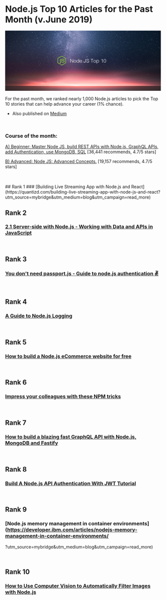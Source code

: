 # Node.js Top 10 Articles for the Past Month (v.June 2019)

<img src="node-1906-top10.png" width="800" alt="Mybridge"></a>

For the past month, we ranked nearly 1,000 Node.js articles to pick the Top 10 stories that can help advance your career (1% chance).

* Also published on [Medium](https://medium.mybridge.co/node-js-top-10-articles-for-the-past-month-v-june-2019-965acf75a02d)

<br>

### Course of the month:

[A) Beginner: Master Node JS, build REST APIs with Node.js, GraphQL APIs, add Authentication, use MongoDB, SQL](http://bit.ly/2Pgjlzx) [36,441 recommends, 4.7/5 stars]

[B) Advanced: Node JS: Advanced Concepts.](http://bit.ly/2z5cvFc) [19,157 recommends, 4.7/5 stars]

<br>

<br>
## Rank 1
### [Building Live Streaming App with Node.js and React](https://quantizd.com/building-live-streaming-app-with-node-js-and-react?utm_source=mybridge&utm_medium=blog&utm_campaign=read_more)


<br>

## Rank 2
### [2.1 Server-side with Node.js - Working with Data and APIs in JavaScript](https://www.youtube.com/watch?v=wxbQP1LMZsw?utm_source=mybridge&utm_medium=blog&utm_campaign=read_more)


<br>

## Rank 3
### [You don't need passport.js - Guide to node.js authentication ✌️](https://softwareontheroad.com/nodejs-jwt-authentication-oauth?utm_source=mybridge&utm_medium=blog&utm_campaign=read_more)


<br>

## Rank 4
### [A Guide to Node.js Logging](https://www.twilio.com/blog/guide-node-js-logging?utm_source=mybridge&utm_medium=blog&utm_campaign=read_more)


<br>

## Rank 5
### [How to build a Node.js eCommerce website for free](https://adrianmejia.com/how-to-build-a-node-js-ecommerce-website-for-free?utm_source=mybridge&utm_medium=blog&utm_campaign=read_more)


<br>

## Rank 6
### [Impress your colleagues with these NPM tricks](https://dev.to/borrellidev/impress-your-colleagues-with-these-npm-tricks-3fcb?utm_source=mybridge&utm_medium=blog&utm_campaign=read_more)


<br>

## Rank 7
### [How to build a blazing fast GraphQL API with Node.js, MongoDB and Fastify](https://medium.com/free-code-camp/how-to-build-a-blazing-fast-graphql-api-with-node-js-mongodb-and-fastify-77fd5acd2998?utm_source=mybridge&utm_medium=blog&utm_campaign=read_more)


<br>

## Rank 8
### [Build A Node.js API Authentication With JWT Tutorial](https://www.youtube.com/watch?v=2jqok-WgelI?utm_source=mybridge&utm_medium=blog&utm_campaign=read_more)


<br>

## Rank 9
### [Node.js memory management in container environments](https://developer.ibm.com/articles/nodejs-memory-management-in-container-environments/
?utm_source=mybridge&utm_medium=blog&utm_campaign=read_more)


<br>

## Rank 10
### [How to Use Computer Vision to Automatically Filter Images with Node.js](https://dev.to/heroku/how-to-use-computer-vision-to-automatically-filter-images-3g7k?utm_source=mybridge&utm_medium=blog&utm_campaign=read_more)


                    
